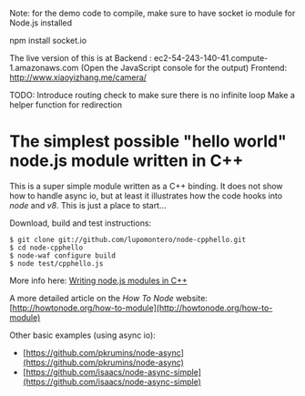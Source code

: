 Note: for the demo code to compile, make sure to have socket io module for 
Node.js installed

npm install socket.io

The live version of this is at 
Backend : ec2-54-243-140-41.compute-1.amazonaws.com 
          (Open the JavaScript console for the output)
Frontend: http://www.xiaoyizhang.me/camera/ 

TODO:
Introduce routing check to make sure there is no infinite loop
Make a helper function for redirection


# The simplest possible "hello world" node.js module written in C++

This is a super simple module written as a C++ binding. It does not show how to
handle async io, but at least it illustrates how the code hooks into _node_ and
_v8_. This is just a place to start...

Download, build and test instructions:

    $ git clone git://github.com/lupomontero/node-cpphello.git
    $ cd node-cpphello
    $ node-waf configure build
    $ node test/cpphello.js

More info here:
[Writing node.js modules in C++](http://www.lupomontero.com/writing-node-js-modules-in-cpp/)

A more detailed article on the _How To Node_ website:
[http://howtonode.org/how-to-module](http://howtonode.org/how-to-module)

Other basic examples (using async io):

* [https://github.com/pkrumins/node-async](https://github.com/pkrumins/node-async)
* [https://github.com/isaacs/node-async-simple](https://github.com/isaacs/node-async-simple)
